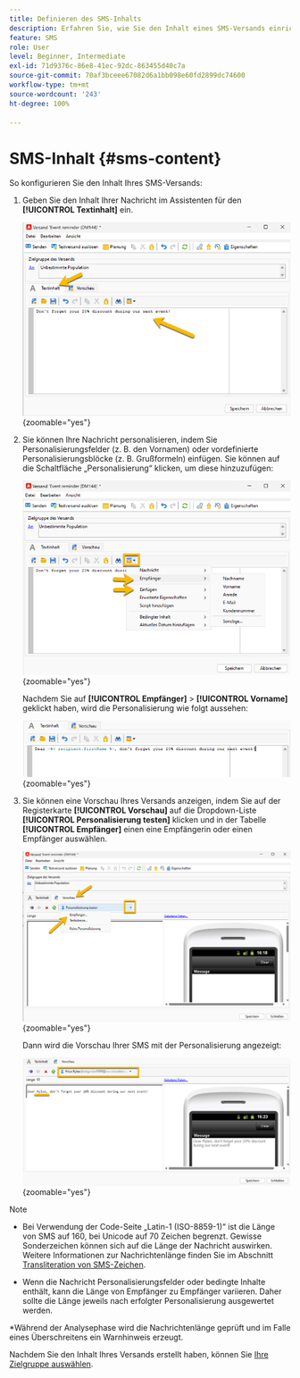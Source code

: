 ```yaml
---
title: Definieren des SMS-Inhalts
description: Erfahren Sie, wie Sie den Inhalt eines SMS-Versands einrichten.
feature: SMS
role: User
level: Beginner, Intermediate
exl-id: 71d9376c-86e8-41ec-92dc-863455d40c7a
source-git-commit: 70af3bceee67082d6a1bb098e60fd2899dc74600
workflow-type: tm+mt
source-wordcount: '243'
ht-degree: 100%

---
```


# SMS-Inhalt {#sms-content}

So konfigurieren Sie den Inhalt Ihres SMS-Versands:

1. Geben Sie den Inhalt Ihrer Nachricht im Assistenten für den **[!UICONTROL Textinhalt]** ein.

   ![](assets/sms_content.png){zoomable="yes"}

1. Sie können Ihre Nachricht personalisieren, indem Sie Personalisierungsfelder (z. B. den Vornamen) oder vordefinierte Personalisierungsblöcke (z. B. Grußformeln) einfügen. Sie können auf die Schaltfläche „Personalisierung“ klicken, um diese hinzuzufügen:

   ![](assets/sms_perso.png){zoomable="yes"}

   Nachdem Sie auf **[!UICONTROL Empfänger]** > **[!UICONTROL Vorname]** geklickt haben, wird die Personalisierung wie folgt aussehen:

   ![](assets/sms_perso_recipient.png){zoomable="yes"}

1. Sie können eine Vorschau Ihres Versands anzeigen, indem Sie auf der Registerkarte **[!UICONTROL Vorschau]** auf die Dropdown-Liste **[!UICONTROL Personalisierung testen]** klicken und in der Tabelle **[!UICONTROL Empfänger]** einen eine Empfängerin oder einen Empfänger auswählen.

   ![](assets/sms_preview.png){zoomable="yes"}

   Dann wird die Vorschau Ihrer SMS mit der Personalisierung angezeigt:

   ![](assets/sms_preview_phone.png){zoomable="yes"}

>[!NOTE]
>
>* Bei Verwendung der Code-Seite „Latin-1 (ISO-8859-1)“ ist die Länge von SMS auf 160, bei Unicode auf 70 Zeichen begrenzt. Gewisse Sonderzeichen können sich auf die Länge der Nachricht auswirken. Weitere Informationen zur Nachrichtenlänge finden Sie im Abschnitt [Transliteration von SMS-Zeichen](smpp-external-account.md#smpp-channel-settings).
>
>* Wenn die Nachricht Personalisierungsfelder oder bedingte Inhalte enthält, kann die Länge von Empfänger zu Empfänger variieren. Daher sollte die Länge jeweils nach erfolgter Personalisierung ausgewertet werden.
>
>*Während der Analysephase wird die Nachrichtenlänge geprüft und im Falle eines Überschreitens ein Warnhinweis erzeugt.

Nachdem Sie den Inhalt Ihres Versands erstellt haben, können Sie [Ihre Zielgruppe auswählen](sms-audience.md).
